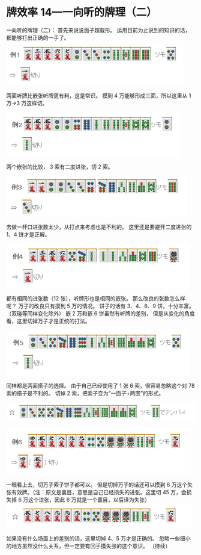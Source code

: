 # 牌效率 14—一向听的牌理（二）

一向听的牌理（二）：  首先来说说面子超载形。 运用目前为止说到的知识的话，都能够打出正确的一手了。
![image](./output/image_page70_11.png)

 两面听牌比嵌张听牌更有利，这是常识。 摸到 4 万能够形成三面，所以这里从 1 万→3 万这样切。

![image](./output/image_page71_10.png)

两个嵌张的比较， 3 索有二度进张，切 2 索。

![image](./output/image_page71_11.png)

去做一杯口进张数太少，从打点来考虑也是不利的。 这里还是要避开二度进张的 1、4 饼才是正解。

![image](./output/image_page71_12.png)

都有相同的进张数（12 张），听牌形也是相同的嵌张。 那么改良的张数怎么样呢？ 万子的改良只有摸到 5 万的情况。 饼子的话有 3、4、8、9 饼，十分丰富。 （双碰等同样变化除外） 嵌 2 万和嵌 6 饼虽然有听牌的差别， 但是从变化的角度看，这里切掉万子才是正统的打法。

![image](./output/image_page71_13.png)

同样都是两面搭子的选择。 由于自己已经使用了 1 张 6 索，很容易忽略这个对 78 索的搭子是不利的。 切掉 2 索，把索子变为“一面子+两嵌”的形式。

![image](./output/image_page72_13.png)

![image](./output/image_page72_14.png)

一眼看上去，切万子索子饼子都可以。 但是切掉万子的话还可以摸到 6 万这个失张有效牌。（注：原文是裏目，意思是自己已经损失的进张。这里切 45 万，会损失掉 6 万这个进张，因此 6 万就是一个裏目，以后译为失张）
![image](./output/image_page72_15.png)

如果没有什么场面上的差别的话，这里切掉 4、5 万才是正确的。 忽略一些细小的地方虽然没什么关系，但一定要有回手摸失张的这个意识。    （待续）